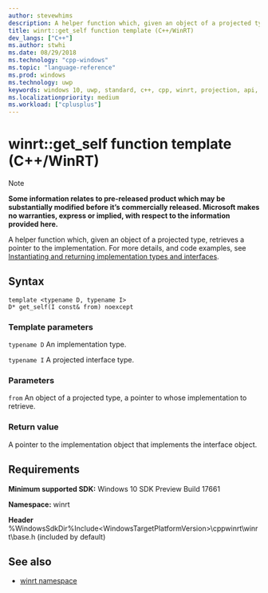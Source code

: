 ```yaml
---
author: stevewhims
description: A helper function which, given an object of a projected type, retrieves a pointer to the implementation.
title: winrt::get_self function template (C++/WinRT)
dev_langs: ["C++"]
ms.author: stwhi
ms.date: 08/29/2018
ms.technology: "cpp-windows"
ms.topic: "language-reference"
ms.prod: windows
ms.technology: uwp
keywords: windows 10, uwp, standard, c++, cpp, winrt, projection, api, reference, projected, implementation, type
ms.localizationpriority: medium
ms.workload: ["cplusplus"]
---
```


# winrt::get_self function template (C++/WinRT)

> [!NOTE]
> **Some information relates to pre-released product which may be substantially modified before it’s commercially released. Microsoft makes no warranties, express or implied, with respect to the information provided here.**

A helper function which, given an object of a projected type, retrieves a pointer to the implementation. For more details, and code examples, see [Instantiating and returning implementation types and interfaces](/windows/uwp/cpp-and-winrt-apis/author-apis#instantiating-and-returning-implementation-types-and-interfaces).

## Syntax
```cppwinrt
template <typename D, typename I>
D* get_self(I const& from) noexcept
```

### Template parameters
`typename D`
An implementation type.

`typename I`
A projected interface type.

### Parameters
`from`
An object of a projected type, a pointer to whose implementation to retrieve.

### Return value 
A pointer to the implementation object that implements the interface object.

## Requirements
**Minimum supported SDK:** Windows 10 SDK Preview Build 17661

**Namespace:** winrt

**Header** %WindowsSdkDir%Include\<WindowsTargetPlatformVersion>\cppwinrt\winrt\base.h (included by default)

## See also 
* [winrt namespace](winrt.md)
